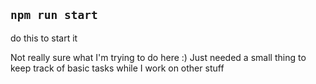 ## `npm run start`
do this to start it

Not really sure what I'm trying to do here :)
Just needed a small thing to keep track of basic tasks while I work on other stuff
